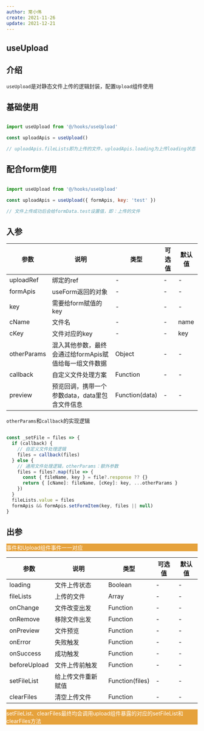 ```yaml
---
author: 常小伟
create: 2021-11-26
update: 2021-12-21
---
```


## useUpload

## 介绍

```useUpload```是对静态文件上传的逻辑封装，配置```Upload```组件使用

## 基础使用

```js

import useUpload from '@/hooks/useUpload'

const uploadApis = useUpload()

// uploadApis.fileLists即为上传的文件，uploadApis.loading为上传loading状态
```

## 配合form使用

```js

import useUpload from '@/hooks/useUpload'

const uploadApis = useUpload({ formApis, key: 'test' })

// 文件上传成功后会给formData.test设置值，即：上传的文件
```

## 入参

| 参数        | 说明         | 类型        | 可选值        | 默认值  |
|-------------|--------------|-------------|--------------|---------|
|  uploadRef  | 绑定的ref | - | - | - |
|  formApis   |  useForm返回的对象 | - | - | - |
|  key   |  需要给form赋值的key | - | - | - |
|  cName   |  文件名 | - | - | name |
|  cKey   |  文件对应的key | - | - | key |
|  otherParams  | 混入其他参数，最终会通过给formApis赋值给每一组文件数据  | Object | - | - |
|  callback   | 自定义文件处理方案 | Function | - | - |
|  preview  |  预览回调，携带一个参数data，data里包含文件信息 | Function(data) | - | - |

```otherParams```和```callback```的实现逻辑

```js

const _setFile = files => {
  if (callback) {
    // 自定义文件处理逻辑
    files = callback(files)
  } else {
    // 通用文件处理逻辑，otherParams：额外参数
    files = files?.map(file => {
      const { fileName, key } = file?.response ?? {}
      return { [cName]: fileName, [cKey]: key, ...otherParams }
    })
  }
  fileLists.value = files
  formApis && formApis.setFormItem(key, files || null)
}
```

## 出参

<p style="background: #E6A23C; color: #fff;">事件和Upload组件事件一一对应</p>

| 参数        | 说明         | 类型        | 可选值        | 默认值  |
|-------------|--------------|-------------|--------------|---------|
|  loading   |  文件上传状态 | Boolean | - | - |
|  fileLists   |  上传的文件 | Array | - | - |
|  onChange   |  文件改变出发 | Function | - | - |
|  onRemove   |  移除文件出发 | Function | - | - |
|  onPreview   |  文件预览 | Function | - | - |
|  onError   |  失败触发 | Function | - | - |
|  onSuccess   |  成功触发 | Function | - | - |
|  beforeUpload |  文件上传前触发 | Function | - | - |
|  setFileList  | 给上传文件重新赋值 | Function(files) | - | - |
|  clearFiles   | 清空上传文件  |  Function | - | - |

<p style="background: #E6A23C; color: #fff;">setFileList、clearFiles最终均会调用upload组件暴露的对应的setFileList和clearFiles方法</p>
